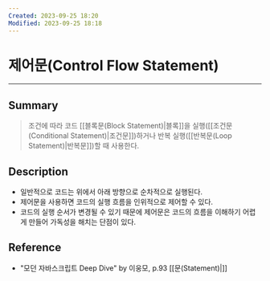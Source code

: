 ```yaml
---
Created: 2023-09-25 18:20
Modified: 2023-09-25 18:18
---
```


# 제어문(Control Flow Statement)
---
## Summary
> 조건에 따라 코드 [[블록문(Block Statement)|블록]]을 실행([[조건문(Conditional Statement)|조건문]])하거나 반복 실행([[반복문(Loop Statement)|반복문]])할 때 사용한다.
## Description
- 일반적으로 코드는 위에서 아래 방향으로 순차적으로 실행된다.
- 제어문을 사용하면 코드의 실행 흐름을 인위적으로 제어할 수 있다.
- 코드의 실행 순서가 변경될 수 있기 때문에 제어문은 코드의 흐름을 이해하기 어렵게 만들어 가독성을 해치는 단점이 있다.
## Reference
- "모던 자바스크립트 Deep Dive" by 이웅모, p.93
[[문(Statement)|]]